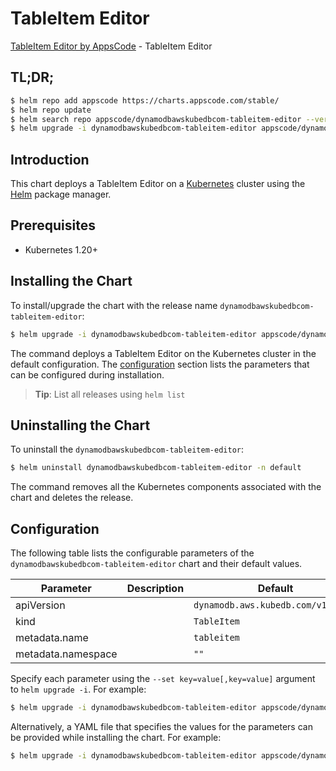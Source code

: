 # TableItem Editor

[TableItem Editor by AppsCode](https://appscode.com) - TableItem Editor

## TL;DR;

```bash
$ helm repo add appscode https://charts.appscode.com/stable/
$ helm repo update
$ helm search repo appscode/dynamodbawskubedbcom-tableitem-editor --version=v0.25.0
$ helm upgrade -i dynamodbawskubedbcom-tableitem-editor appscode/dynamodbawskubedbcom-tableitem-editor -n default --create-namespace --version=v0.25.0
```

## Introduction

This chart deploys a TableItem Editor on a [Kubernetes](http://kubernetes.io) cluster using the [Helm](https://helm.sh) package manager.

## Prerequisites

- Kubernetes 1.20+

## Installing the Chart

To install/upgrade the chart with the release name `dynamodbawskubedbcom-tableitem-editor`:

```bash
$ helm upgrade -i dynamodbawskubedbcom-tableitem-editor appscode/dynamodbawskubedbcom-tableitem-editor -n default --create-namespace --version=v0.25.0
```

The command deploys a TableItem Editor on the Kubernetes cluster in the default configuration. The [configuration](#configuration) section lists the parameters that can be configured during installation.

> **Tip**: List all releases using `helm list`

## Uninstalling the Chart

To uninstall the `dynamodbawskubedbcom-tableitem-editor`:

```bash
$ helm uninstall dynamodbawskubedbcom-tableitem-editor -n default
```

The command removes all the Kubernetes components associated with the chart and deletes the release.

## Configuration

The following table lists the configurable parameters of the `dynamodbawskubedbcom-tableitem-editor` chart and their default values.

|     Parameter      | Description |                    Default                    |
|--------------------|-------------|-----------------------------------------------|
| apiVersion         |             | <code>dynamodb.aws.kubedb.com/v1alpha1</code> |
| kind               |             | <code>TableItem</code>                        |
| metadata.name      |             | <code>tableitem</code>                        |
| metadata.namespace |             | <code>""</code>                               |


Specify each parameter using the `--set key=value[,key=value]` argument to `helm upgrade -i`. For example:

```bash
$ helm upgrade -i dynamodbawskubedbcom-tableitem-editor appscode/dynamodbawskubedbcom-tableitem-editor -n default --create-namespace --version=v0.25.0 --set apiVersion=dynamodb.aws.kubedb.com/v1alpha1
```

Alternatively, a YAML file that specifies the values for the parameters can be provided while
installing the chart. For example:

```bash
$ helm upgrade -i dynamodbawskubedbcom-tableitem-editor appscode/dynamodbawskubedbcom-tableitem-editor -n default --create-namespace --version=v0.25.0 --values values.yaml
```
